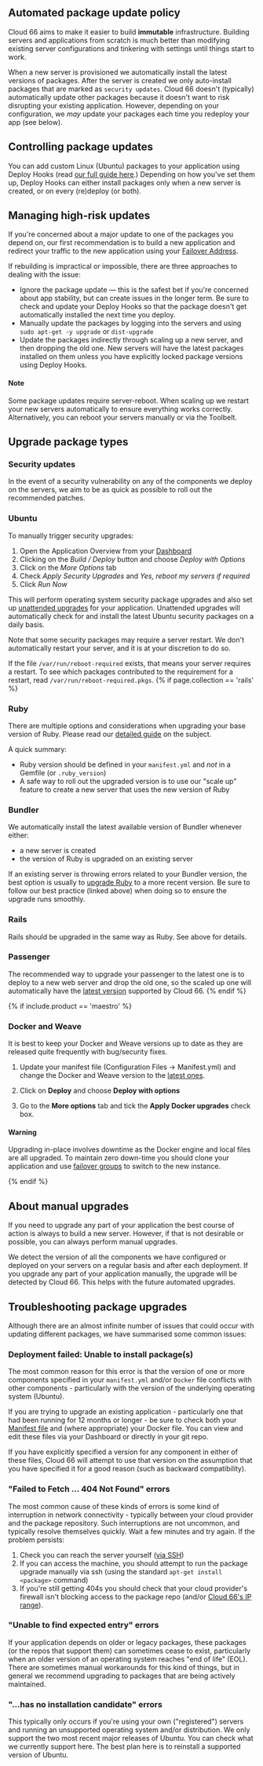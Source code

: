 ## Automated package update policy

Cloud 66 aims to make it easier to build **immutable** infrastructure. Building servers and applications from scratch is much better than modifying existing server configurations and tinkering with settings until things start to work.

When a new server is provisioned we automatically install the latest versions of packages. After the server is created we only auto-install packages that are marked as `security updates`. Cloud 66 doesn't (typically) automatically update other packages because it doesn't want to risk disrupting your existing application. However, depending on your configuration, we *may* update your packages each time you redeploy your app (see below).

## Controlling package updates

You can add custom Linux (Ubuntu) packages to your application using Deploy Hooks (read [our full guide here](/{{page.collection}}/how-to-guides/deployment/managing-custom-packages.html).)  Depending on how you've set them up,  Deploy Hooks can either install packages only when a new server is created, or on every (re)deploy (or both). 

## Managing high-risk updates

If you're concerned about a major update to one of the packages you depend on, our first recommendation is to build a new application and redirect your traffic to the new application using your [Failover Address](/{{page.collection}}/tutorials/failover-groups.html).

If rebuilding is impractical or impossible, there are three approaches to dealing with the issue:

- Ignore the package update — this is the safest bet if you're concerned about app stability, but can create issues in the longer term. Be sure to check and update your Deploy Hooks so that the package doesn't get automatically installed the next time you deploy.
- Manually update the packages by logging into the servers and using `sudo apt-get -y upgrade` or `dist-upgrade`
- Update the packages indirectly through scaling up a new server, and then dropping the old one. New servers will have the latest packages installed on them unless you have explicitly locked package versions using Deploy Hooks.

#### Note
<div class="notice"><p>Some package updates require server-reboot. When scaling up we restart your new servers automatically to ensure everything works correctly. Alternatively, you can reboot your servers manually or via the Toolbelt.</p></div>

## Upgrade package types

### Security updates

In the event of a security vulnerability on any of the components we deploy on the servers, we aim to be as quick as possible to roll out the recommended patches.

### Ubuntu

To manually trigger security upgrades:

1. Open the Application Overview from your [Dashboard](https://app.cloud66.com/dashboard)
2. Clicking on the *Build / Deploy* button and choose *Deploy with Options*
3. Click on the *More Options* tab
4. Check *Apply Security Upgrades* and *Yes, reboot my servers if required*
5. Click *Run Now*

This will perform operating system security package upgrades and also set up <a href="https://help.ubuntu.com/community/AutomaticSecurityUpdates">unattended upgrades</a> for your application. Unattended upgrades will automatically check for and install the latest Ubuntu security packages on a daily basis.

Note that some security packages may require a server restart. We don't automatically restart your server, and it is at your discretion to do so. 

If the file `/var/run/reboot-required` exists, that means your server requires a restart. To see which packages contributed to the requirement for a restart, read `/var/run/reboot-required.pkgs`.
{% if page.collection == 'rails' %}
### Ruby

There are multiple options and considerations when upgrading your base version of Ruby. Please read our [detailed guide](/rails/how-to-guides/deployment/managing-and-upgrading-ruby-versions.html) on the subject.

A quick summary:

* Ruby version should be defined in your `manifest.yml` and *not* in a Gemfile (or `.ruby_version`)
* A safe way to roll out the upgraded version is to use our "scale up" feature to create a new server that uses the new version of Ruby

### Bundler

We automatically install the latest available version of Bundler whenever either:

- a new server is created
- the version of Ruby is upgraded on an existing server

If an existing server is throwing errors related to your Bundler version, the best option is usually to [upgrade Ruby](/rails/how-to-guides/deployment/managing-and-upgrading-ruby-versions.html) to a more recent version. Be sure to follow our best practice (linked above) when doing so to ensure the upgrade runs smoothly.

### Rails

Rails should be upgraded in the same way as Ruby. See above for details. 

### Passenger

The recommended way to upgrade your passenger to the latest one is to deploy to a new web server and drop the old one, so the scaled up one will automatically have the [latest version](/{{page.collection}}/resources/technical-specifications.html#component-versions) supported by Cloud 66.
{% endif %}

{% if include.product == 'maestro' %}
### Docker and Weave

It is best to keep your Docker and Weave versions up to date as they are released quite frequently with bug/security fixes.

1. Update your manifest file (Configuration Files -> Manifest.yml) and change the Docker and Weave version to the [latest ones](/maestro/resources/technical-specifications.html#component-versions).

2. Click on **Deploy** and choose **Deploy with options**
3. Go to the **More options** tab and tick the **Apply Docker upgrades** check box.

#### Warning
<div class="notice notice-danger"><p>Upgrading in-place involves downtime as the Docker engine and local files are all upgraded. To maintain zero down-time you should clone your application and use <a href="/maestro/tutorials/failover-groups.html">failover groups</a> to switch to the new instance.</p></div>
{% endif %}

## About manual upgrades
If you need to upgrade any part of your application the best course of action is always to build a new server. However, if that is not desirable or possible, you can always perform manual upgrades.

We detect the version of all the components we have configured or deployed on your servers on a regular basis and after each deployment. If you upgrade any part of your application manually, the upgrade will be detected by Cloud 66. This helps with the future automated upgrades.

## Troubleshooting package upgrades

Although there are an almost infinite number of issues that could occur with updating different packages, we have summarised some common issues:

### Deployment failed: Unable to install package(s)

The most common reason for this error is that the version of one or more components specified in your `manifest.yml` and/or `Docker` file conflicts with other components - particularly with the version of the underlying operating system (Ubuntu). 

If you are trying to upgrade an existing application - particularly one that had been running for 12 months or longer - be sure to check both your [Manifest file](https://help.cloud66.com/rails/quickstarts/getting-started-with-manifest.html) and (where appropriate) your Docker file. You can view and edit these files via your Dashboard or directly in your git repo. 

If you have explicitly specified a version for any component in either of these files, Cloud 66 will attempt to use that version on the assumption that you have specified it for a good reason (such as backward compatibility). 

### "Failed to Fetch ... 404 Not Found" errors

The most common cause of these kinds of errors is some kind of interruption in network connectivity - typically between your cloud provider and the package repository. Such interruptions are not uncommon, and typically resolve themselves quickly. Wait a few minutes and try again. If the problem persists:

1. Check you can reach the server yourself ([via SSH](https://help.cloud66.com/rails/how-to-guides/common-tools/ssh-to-server.html))
2. If you can access the machine, you should attempt to run the package upgrade manually via ssh (using the standard `apt-get install <package>` command)
3. If you're still getting 404s you should check that your cloud provider's firewall isn't blocking access to the package repo (and/or [Cloud 66's IP range](https://help.cloud66.com/rails/resources/security.html#customer-protection)). 

### "Unable to find expected entry" errors

If your application depends on older or legacy packages, these packages (or the repos that support them) can sometimes cease to exist, particularly when an older version of an operating system reaches "end of life" (EOL). There are sometimes manual workarounds for this kind of things, but in general we recommend upgrading to packages that are being actively maintained. 

### "...has no installation candidate" errors

This typically only occurs if you're using your own ("registered") servers and running an unsupported operating system and/or distribution. We only support the two most recent major releases of Ubuntu. You can check what we currently support here. The best plan here is to reinstall a supported version of Ubuntu.
